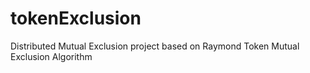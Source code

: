 # tokenExclusion
Distributed Mutual Exclusion project based on Raymond Token Mutual Exclusion Algorithm
